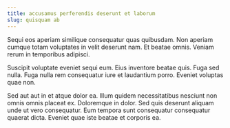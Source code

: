 ```yaml
---
title: accusamus perferendis deserunt et laborum
slug: quisquam ab
---
```


Sequi eos aperiam similique consequatur quas quibusdam. Non aperiam cumque totam voluptates in velit deserunt nam. Et beatae omnis. Veniam rerum in temporibus adipisci.

Suscipit voluptate eveniet sequi eum. Eius inventore beatae quis. Fuga sed nulla. Fuga nulla rem consequatur iure et laudantium porro. Eveniet voluptas quae non.

Sed aut aut in et atque dolor ea. Illum quidem necessitatibus nesciunt non omnis omnis placeat ex. Doloremque in dolor. Sed quis deserunt aliquam unde ut vero consequatur. Eum tempora sunt consequatur consequatur quaerat dicta. Eveniet quae iste beatae et corporis ea.
